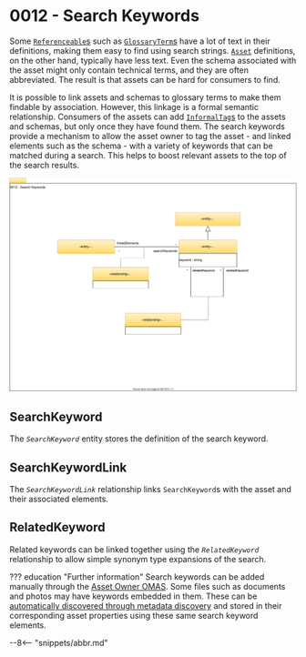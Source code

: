 <!-- SPDX-License-Identifier: CC-BY-4.0 -->
<!-- Copyright Contributors to the Egeria project 2020. -->

# 0012 - Search Keywords

Some [`Referenceable`s](/egeria-docs/types/0/0010-base-model/#referenceable) such as [`GlossaryTerm`s](/egeria-docs/types/3/0330-terms/#glossaryterm) have a lot of text in their definitions, making them easy to find using search strings. [`Asset`](/egeria-docs/types/0/0010-base-model/#asset) definitions, on the other hand, typically have less text. Even the schema associated with the asset might only contain technical terms, and they are often abbreviated. The result is that assets can be hard for consumers to find.

It is possible to link assets and schemas to glossary terms to make them findable by association. However, this linkage is a formal semantic relationship. Consumers of the assets can add [`InformalTag`s](/egeria-docs/types/1/0150-feedback/#informaltag) to the assets and schemas, but only once they have found them. The search keywords provide a mechanism to allow the asset owner to tag the asset - and linked elements such as the schema - with a variety of keywords that can be matched during a search. This helps to boost relevant assets to the top of the search results.

![UML](0012-search-keywords.svg)

## SearchKeyword

The *`SearchKeyword`* entity stores the definition of the search keyword.

## SearchKeywordLink

The *`SearchKeywordLink`* relationship links `SearchKeyword`s with the asset and their associated elements.

## RelatedKeyword

Related keywords can be linked together using the *`RelatedKeyword`* relationship to allow simple synonym type expansions of the search.

??? education "Further information"
    Search keywords can be added manually through the [Asset Owner OMAS](/egeria-docs/services/omas/asset-owner). Some files such as documents and photos may have keywords embedded in them. These can be [automatically discovered through metadata discovery](../metadata-discovery) and stored in their corresponding asset properties using these same search keyword elements.

--8<-- "snippets/abbr.md"
